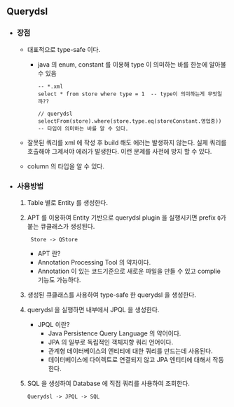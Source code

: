 ## Querydsl

* ### 장점
    * 대표적으로 type-safe 이다.
        * java 의 enum, constant 를 이용해 type 이 의미하는 바를 한눈에 알아볼 수 있음
            ``` 
            -- *.xml 
            select * from store where type = 1  -- type이 의미하는게 무엇일까??
            ```
            ```
            // querydsl
            selectFrom(store).where(store.type.eq(storeConstant.영업중))  -- 타입이 의미하는 바를 알 수 있다.
            ```          

    * 잘못된 쿼리를 xml 에 작성 후 build 해도 에러는 발생하지 않는다.
    실제 쿼리를 호출해야 그제서야 에러가 발생한다. 이런 문제를 사전에 방지 할 수 있다.
      
    * column 의 타입을 알 수 있다.
    

* ### 사용방법
    1. Table 별로 Entity 를 생성한다.
    2. APT 를 이용하여 Entity 기반으로 querydsl plugin 을 실행시키면 prefix ```Q```가 붙는 큐클래스가 생성된다. 
       
        ``` Store -> QStore```
       
       * APT 란?
       * Annotation Processing Tool 의 약자이다.
       * Annotation 이 있는 코드기준으로 새로운 파일을 만들 수 있고 complie 기능도 가능하다.
    
    3. 생성된 큐클래스를 사용하여 type-safe 한 querydsl 을 생성한다.
    4. querydsl 을 실행하면 내부에서 JPQL 을 생성한다.
       * JPQL 이란?
            - Java Persistence Query Language 의 약어이다.
            - JPA 의 일부로 독립적인 객체지향 쿼리 언어이다.
            - 관계형 데이터베이스의 엔티티에 대한 쿼리를 만드는데 사용된다.
            - 데이터베이스에 다이렉트로 연결되지 않고 JPA 엔티티에 대해서 작동한다.
    5. SQL 을 생성하여 Database 에 직접 쿼리를 사용하여 조회한다.
        
        ``` Querydsl -> JPQL -> SQL ```